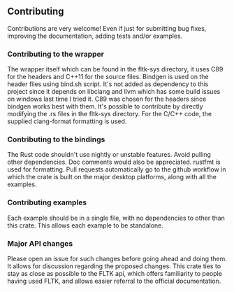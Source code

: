 ## Contributing

Contributions are very welcome! Even if just for submitting bug fixes, improving the documentation, adding tests and/or examples.

### Contributing to the wrapper
The wrapper itself which can be found in the fltk-sys directory, it uses C89 for the headers and C++11 for the source files. 
Bindgen is used on the header files using bind.sh script. It's not added as dependency to this project since it depends on libclang and 
llvm which has some build issues on windows last time I tried it. 
C89 was chosen for the headers since bindgen works best with them. 
It's possible to contribute by directly modifying the .rs files in the fltk-sys directory. 
For the C/C++ code, the supplied clang-format formatting is used.

### Contributing to the bindings
The Rust code shouldn't use nightly or unstable features. Avoid pulling other dependencies. 
Doc comments would also be appreciated. rustfmt is used for formatting. Pull requests automatically go to the github workflow in which 
the crate is built on the major desktop platforms, along with all the examples.

### Contributing examples
Each example should be in a single file, with no dependencies to other than this crate. This allows each example to be standalone.

### Major API changes
Please open an issue for such changes before going ahead and doing them. It allows for discussion regarding the proposed changes. 
This crate ties to stay as close as possible to the FLTK api, which offers familiarity to people having used FLTK, 
and allows easier referral to the official documentation.
